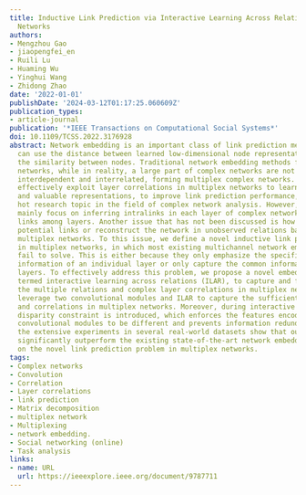 ```yaml
---
title: Inductive Link Prediction via Interactive Learning Across Relations in Multiplex
  Networks
authors:
- Mengzhou Gao
- jiaopengfei_en
- Ruili Lu
- Huaming Wu
- Yinghui Wang
- Zhidong Zhao
date: '2022-01-01'
publishDate: '2024-03-12T01:17:25.060609Z'
publication_types:
- article-journal
publication: '*IEEE Transactions on Computational Social Systems*'
doi: 10.1109/TCSS.2022.3176928
abstract: Network embedding is an important class of link prediction methods, which
  can use the distance between learned low-dimensional node representations to characterize
  the similarity between nodes. Traditional network embedding methods focus on single-layer
  networks, while in reality, a large part of complex networks are not isolated, but
  interdependent and interrelated, forming multiplex complex networks. Also, how to
  effectively exploit layer correlations in multiplex networks to learn more robust
  and valuable representations, to improve link prediction performance, has been a
  hot research topic in the field of complex network analysis. However, previous studies
  mainly focus on inferring intralinks in each layer of complex networks or anchor
  links among layers. Another issue that has not been discussed is how to predict
  potential links or reconstruct the network in unobserved relations based on existing
  multiplex networks. To this issue, we define a novel inductive link prediction problem
  in multiplex networks, in which most existing multichannel network embedding methods
  fail to solve. This is either because they only emphasize the specific structure
  information of an individual layer or only capture the common information for all
  layers. To effectively address this problem, we propose a novel embedding method
  termed interactive learning across relations (ILAR), to capture and fully exploit
  the multiple relations and complex layer correlations in multiplex networks. We
  leverage two convolutional modules and ILAR to capture the sufficient complementary
  and correlations in multiplex networks. Moreover, during interactive learning, a
  disparity constraint is introduced, which enforces the features encoded from two
  convolutional modules to be different and prevents information redundancy. Finally,
  the extensive experiments in several real-world datasets show that our model can
  significantly outperform the existing state-of-the-art network embedding methods
  on the novel link prediction problem in multiplex networks.
tags:
- Complex networks
- Convolution
- Correlation
- Layer correlations
- link prediction
- Matrix decomposition
- multiplex network
- Multiplexing
- network embedding.
- Social networking (online)
- Task analysis
links:
- name: URL
  url: https://ieeexplore.ieee.org/document/9787711
---
```

